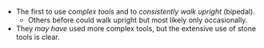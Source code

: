 - The first to use *complex tools* and to *consistently walk upright* (bipedal).
	-  Others before could walk upright but most likely only occasionally.
- They *may have* used more complex tools, but the extensive use of stone tools is clear.